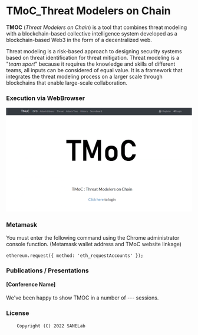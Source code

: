 # TMoC_Threat Modelers on Chain

<strong>TMOC</strong> (<em>Threat Modelers on Chain</em>) is a tool that combines threat modeling with a blockchain-based collective intelligence system developed as a blockchain-based Web3 in the form of a decentralized web.

Threat modeling is a risk-based approach to designing security systems based on threat identification for threat mitigation. Threat modeling is a "<em>team sport</em>" because it requires the knowledge and skills of different teams, all inputs can be considered of equal value. It is a framework that integrates the threat modeling process on a larger scale through blockchains that enable large-scale collaboration.



### Execution via WebBrowser

<p align="center">
  <img src="/TMOC_main.png" title="TMOC Tool Main Page" alt="TMOCMainPage"></img><br/>
</p>


### Metamask
You must enter the following command using the Chrome administrator console function.
(Metamask wallet address and TMoC website linkage)
```
ethereum.request({ method: 'eth_requestAccounts' });
```

### Publications / Presentations
#### [Conference Name]

We've been happy to show TMOC in a number of --- sessions.

### License
```
    Copyright (C) 2022 SANELab
```

